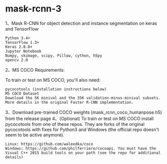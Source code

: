 # mask-rcnn-3
1、Mask R-CNN for object detection and instance segmentation on keras and TensorFlow

    Python 3.4+
    TensorFlow 1.3+
    Keras 2.0.8+
    Jupyter Notebook
    Numpy, skimage, scipy, Pillow, cython, h5py
    opencv 2.0

2、MS COCO Requirements:

To train or test on MS COCO, you'll also need:

    pycocotools (installation instructions below)
    MS COCO Dataset
    Download the 5K minival and the 35K validation-minus-minival subsets. More details in the original Faster R-CNN implementation.

3、Download pre-trained COCO weights (mask_rcnn_coco_humanpose.h5) from the release page 4、(Optional) To train or test on MS COCO install pycocotools from one of these repos. They are forks of the original pycocotools with fixes for Python3 and Windows (the official repo doesn't seem to be active anymore).

    Linux: https://github.com/waleedka/coco
    Windows: https://github.com/philferriere/cocoapi. You must have the Visual C++ 2015 build tools on your path (see the repo for additional details)
